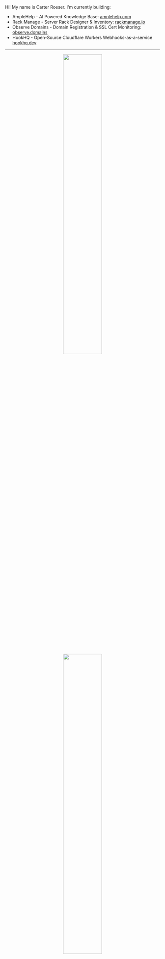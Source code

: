 
Hi! My name is Carter Roeser. I'm currently building:
* AmpleHelp - AI Powered Knowledge Base: [amplehelp.com](https://amplehelp.com)
* Rack Manage - Server Rack Designer & Inventory: [rackmanage.io](https://rackmanage.io)
* Observe Domains - Domain Registration & SSL Cert Monitoring: [observe.domains](https://observe.domains)
* HookHQ - Open-Source Cloudflare Workers Webhooks-as-a-service [hookhq.dev](https://hookhq.dev)

<hr>

<p align="center">
  <img height="50%" width="auto" src ="https://github-readme-stats-nine-theta-60.vercel.app/api?username=cdgco&show_icons=true&count_private=true&theme=city_lights&hide_border=true&bg_color=00000000&line_height=29&include_all_commits=1&hide=contribs">
  <img height="50%" width="auto" src ="https://github-readme-stats-nine-theta-60.vercel.app/api/top-langs/?username=cdgco&layout=compact&hide_border=true&theme=city_lights&bg_color=00000000&langs_count=8&size_weight=0.5&count_weight=0.5">
</p>

<a href="https://github.com/cdgco">
  <img width="100%" height="300" align="center" src="https://github-readme-stats-nine-theta-60.vercel.app/api/wakatime?username=cdgco&layout=compact&theme=city_lights&hide_border=true&bg_color=00000000&langs_count=16" />
</a>

<!--START_SECTION:waka-->

<!--END_SECTION:waka-->

## My Favorite Tools

### Programming languages
<p>
    <a href="#"><img alt="Bash" src="https://img.shields.io/badge/Bash-121011.svg?logo=gnu-bash&logoColor=white"></a>
    <a href="#"><img alt="C" src="https://img.shields.io/badge/C-%2300599C.svg?logo=c&logoColor=white"></a>
    <a href="#"><img alt="C++" src="https://img.shields.io/badge/C++-%2300599C.svg?logo=c%2B%2B&logoColor=white"></a>
    <a href="#"><img alt="CSS" src="https://img.shields.io/badge/CSS-1572B6.svg?logo=css3&logoColor=white"></a>
    <a href="#"><img alt="HTML" src="https://img.shields.io/badge/HTML-E34F26.svg?logo=html5&logoColor=white"></a>
    <a href="#"><img alt="JavaScript" src="https://img.shields.io/badge/JavaScript-%23323330.svg?logo=javascript&logoColor=%23F7DF1E"></a>
    <a href="https://kotlinlang.org/"><img alt="Kotlin" src="https://img.shields.io/badge/Kotlin-%237F52FF.svg?logo=kotlin&logoColor=white"></a>
    <a href="https://www.php.net/"><img alt="PHP" src="https://img.shields.io/badge/PHP-%23777BB4.svg?logo=php&logoColor=white"></a>
    <a href="https://learn.microsoft.com/en-us/powershell/"><img alt="Powershell" src="https://img.shields.io/badge/PowerShell-%235391FE.svg?logo=PowerShell&logoColor=white"></a>
    <a href="https://www.python.org/"><img alt="Python" src="https://img.shields.io/badge/Python-3670A0?logo=python&logoColor=ffdd54"></a>
    <a href="https://www.ruby-lang.org/en/"><img alt="Ruby" src="https://img.shields.io/badge/Ruby-%23CC342D.svg?logo=ruby&logoColor=white"></a>
    <a href="#"><img alt="SQL" src="https://custom-icon-badges.herokuapp.com/badge/SQL-025E8C.svg?logo=database&logoColor=white"></a>
    <a href="https://www.typescriptlang.org/"><img alt="TypeScript" src="https://img.shields.io/badge/TypeScript-3078C6.svg?logo=TypeScript&logoColor=white"></a>
</p>

### Frameworks & Libraries

<p>
    <a href="https://ant.design/"><img alt="Ant Design" src="https://img.shields.io/badge/-Ant%20Design-%230170FE?logo=ant-design&logoColor=white"></a>
    <a href="https://getbootstrap.com/"><img alt="Bootstrap" src="https://img.shields.io/badge/Bootstrap-%238511FA.svg?logo=bootstrap&logoColor=white"></a>
    <a href="https://cordova.apache.org/"><img alt="Cordova" src="https://img.shields.io/badge/-Cordova-E8E8E8?logo=apache-cordova&logoColor=black"></a>
    <a href="https://www.electronjs.org/"><img alt="Electron" src="https://img.shields.io/badge/Electron-20232e.svg?logo=electron&logoColor=white"></a>
    <a href="https://expressjs.com/"><img alt="Express.js" src="https://img.shields.io/badge/express.js-%23404d59.svg?logo=express&logoColor=%2361DAFB"></a>
    <a href="https://jquery.com/"><img alt="jQuery" src="https://img.shields.io/badge/jQuery-%230769AD.svg?logo=jquery&logoColor=white"></a>
    <a href="https://www.mongodb.com/"><img alt="MongoDB" src="https://img.shields.io/badge/MongoDB-%234ea94b.svg?logo=mongodb&logoColor=white"></a>
    <a href="https://www.mysql.com/"><img alt="MySQL" src="https://img.shields.io/badge/MySQL-%2300f.svg?logo=mysql&logoColor=white"></a>
    <a href="https://nodejs.org/en"><img alt="Node.js" src="https://img.shields.io/badge/Node.js-6DA55F?logo=Node.js&logoColor=white"></a>
    <a href="https://react.dev/"><img alt="React" src="https://img.shields.io/badge/React-%2320232a.svg?logo=react&logoColor=%2361DAFB"></a>
    <a href="https://tailwindcss.com/"><img alt="TailwindCSS" src="https://img.shields.io/badge/TailwindCSS-%2338B2AC.svg?logo=tailwind-css&logoColor=white"></a>
    <a href="https://vitejs.dev/"><img alt="Vite" src="https://img.shields.io/badge/Vite-%23646CFF.svg?logo=vite&logoColor=white"></a>
    <a href="https://vuejs.org/"><img alt="Vue" src="https://img.shields.io/badge/Vue-42b883.svg?logo=vue.js&logoColor=white"></a>

</p>

### Platforms & Tools

<p>
    <a href="https://circleci.com/"><img alt="CircleCI" src="https://img.shields.io/badge/Circle%20CI-%23161616.svg?logo=circleci&logoColor=white"></a>
    <a href="https://developers.cloudflare.com/products/?product-group=Developer+platform"><img alt="Cloudflare" src="https://img.shields.io/badge/Cloudflare-F38020?logo=Cloudflare&logoColor=white"></a>
    <a href="https://expo.dev/"><img alt="Expo" src="https://img.shields.io/badge/Expo-1C1E24?logo=expo&logoColor=#D04A37"></a>
    <a href="https://firebase.google.com/"><img alt="Firebase" src="https://img.shields.io/badge/Firebase-039BE5?logo=Firebase&logoColor=white"></a>
    <a href="https://git-scm.com/"><img alt="Git" src="https://img.shields.io/badge/Git-F05032.svg?logo=git&logoColor=white"></a>
    <a href="https://github.com/features/actions"><img alt="GitHub Actions" src="https://img.shields.io/badge/Github%20Actions-%232671E5.svg?logo=githubactions&logoColor=white"></a>
    <a href="https://docs.gitlab.com/ee/ci/"><img alt="Gitlab CI" src="https://img.shields.io/badge/Gitlab%20CI-%23181717.svg?logo=gitlab&logoColor=white"></a>
    <a href="https://cloud.google.com/"><img alt="GCP" src="https://img.shields.io/badge/GCP-%234285F4.svg?logo=google-cloud&logoColor=white"></a>
    <a href="https://www.nginx.com/"><img alt="Nginx" src="https://img.shields.io/badge/Nginx-%23009639.svg?logo=nginx&logoColor=white"></a>
    <a href="https://www.npmjs.com/"><img alt="NPM" src="https://img.shields.io/badge/NPM-%23CB3837.svg?logo=npm&logoColor=white"></a>
    <a href="https://sentry.io/"><img alt="Sentry" src="https://img.shields.io/badge/-Sentry-%23362C59?logo=sentry&logoColor=white"></a>
    <a href="https://swagger.io/"><img alt="Swagger" src="https://img.shields.io/badge/-Swagger-%23Clojure?logo=swagger&logoColor=white"></a>
    <a href="https://vercel.com/"><img alt="Vercel" src="https://img.shields.io/badge/Vercel-%23000000.svg?logo=vercel&logoColor=white"></a>
    <a href="https://yarnpkg.com/"><img alt="Yarn" src="https://img.shields.io/badge/Yarn-%232C8EBB.svg?logo=yarn&logoColor=white"></a>

</p>
